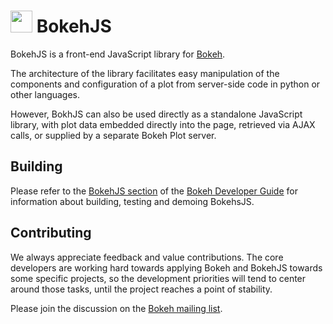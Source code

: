 <img src="http://i.imgur.com/TMKcgIV.png" width="35" height="35"> BokehJS
=========================================================================

BokehJS is a front-end JavaScript library for [Bokeh](http://github.com/ContinuumIO/bokeh).

The architecture of the library facilitates easy manipulation of the components
and configuration of a plot from server-side code in python or other languages.

However, BokhJS can also be used directly as a standalone JavaScript library,
with plot data embedded directly into the page, retrieved via AJAX calls, or
supplied by a separate Bokeh Plot server.

Building
--------

Please refer to the [BokehJS section](http://bokeh.pydata.org/docs/dev_guide.html#bokehjs)
of the [Bokeh Developer Guide](http://bokeh.pydata.org/docs/dev_guide.html)
for information about building, testing and demoing BokehsJS.

Contributing
------------

We always appreciate feedback and value contributions.  The core developers are
working hard towards applying Bokeh and BokehJS towards some specific projects,
so the development priorities will tend to center around those tasks, until the
project reaches a point of stability.

Please join the discussion on the [Bokeh mailing list](https://groups.google.com/a/continuum.io/forum/#!forum/bokeh).

